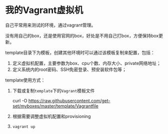 # 我的Vagrant虚拟机

自己平常用来测试的环境，通过vagrant管理。  

没有用自己的box，还是使用官网的box，好处是不用自己打box，方便保持box更新。  

template目录下为模板，创建其他环境时可以通过该模板复制来配置，包括： 

1. 定义虚拟机配置，主要参数为box、cpu个数、内存大小、private网络地址； 
2. 定义系统内的root密码、SSH免密登录、预安装软件包等；  

template使用方式：

1. 下载或复制`template`下的`Vagrant`模板文件

    curl -O https://raw.githubusercontent.com/get-set/myboxes/master/template/Vagrantfile

2. 根据需要调整虚拟机配置和provisioning
3. `vagrant up`
